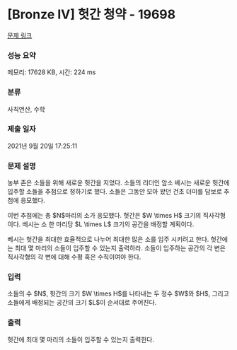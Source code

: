 # [Bronze IV] 헛간 청약 - 19698 

[문제 링크](https://www.acmicpc.net/problem/19698) 

### 성능 요약

메모리: 17628 KB, 시간: 224 ms

### 분류

사칙연산, 수학

### 제출 일자

2021년 9월 20일 17:25:11

### 문제 설명

<p>농부 존은 소들을 위해 새로운 헛간을 지었다. 소들의 리더인 암소 베시는 새로운 헛간에 입주할 소들을 추첨으로 정하기로 했다. 소들은 그동안 모아 왔던 건초 더미를 담보로 추첨에 응모했다.</p>

<p>이번 추첨에는 총 $N$마리의 소가 응모했다. 헛간은 $W \times H$ 크기의 직사각형이다. 베시는 소 한 마리당 $L \times L$ 크기의 공간을 배정할 계획이다.</p>

<p>베시는 헛간을 최대한 효율적으로 나누어 최대한 많은 소를 입주 시키려고 한다. 헛간에는 최대 몇 마리의 소들이 입주할 수 있는지 출력하라. 소들이 입주하는 공간의 각 변은 직사각형의 각 변에 대해 수평 혹은 수직이여야 한다.</p>

### 입력 

 <p>소들의 수 $N$, 헛간의 크기 $W \times H$를 나타내는 두 정수 $W$와 $H$, 그리고 소들에게 배정되는 공간의 크기 $L$이 순서대로 주어진다.</p>

### 출력 

 <p>헛간에 최대 몇 마리의 소들이 입주할 수 있는지 출력한다.</p>

